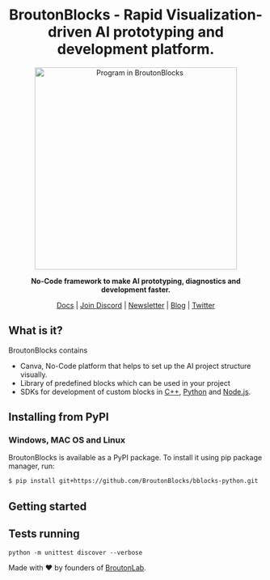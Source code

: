 <h1 align="center">BroutonBlocks - Rapid Visualization-driven AI prototyping and development platform.  </h1>

<p align="center">
<img align="center" src="https://broutonblocks.com/img/blocks3.35b077cf.png" alt="Program in BroutonBlocks" width="400"/>
</p>
<p align="center"><b>No-Code framework to make AI prototyping, diagnostics and development faster.</b></p>

<p align="center">
  <a href="">Docs</a>
  |
  <a href="">Join Discord</a>
  |
  <a href="">Newsletter</a>
  | 
  <a href="">Blog</a>
  | 
  <a href="">Twitter</a>
</p>

## What is it?
BroutonBlocks contains
 - Canva, No-Code platform that helps to set up the AI project structure visually.
 - Library of predefined blocks which can be used in your project
 - SDKs for development of custom blocks in <a href="https://github.com/BroutonBlocks/bblocks-cpp">C++</a>, <a href="https://github.com/BroutonBlocks/bblocks-python">Python</a> and <a href="https://github.com/BroutonBlocks/bblocks-node">Node.js</a>.

## Installing from PyPI
### Windows, MAC OS and Linux
BroutonBlocks is available as a PyPI package. To install it using pip package manager, run:
```sh
$ pip install git+https://github.com/BroutonBlocks/bblocks-python.git
```

## Getting started

## Tests running

```
python -m unittest discover --verbose
```

Made with :heart: by founders of <a href="https://broutonlab.com">BroutonLab</a>.
